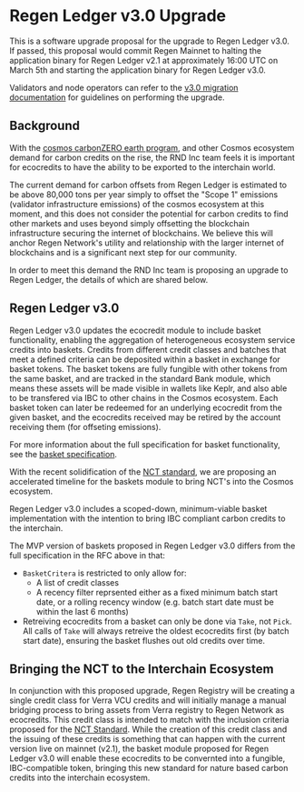 # Regen Ledger v3.0 Upgrade

This is a software upgrade proposal for the upgrade to Regen Ledger v3.0. If passed, this proposal would commit Regen Mainnet to halting the application binary for Regen Ledger v2.1 at approximately 16:00 UTC on March 5th and starting the application binary for Regen Ledger v3.0.

Validators and node operators can refer to the [v3.0 migration documentation](TBD) for guidelines on performing the upgrade.

## Background

With the [cosmos carbonZERO earth program](https://earthstate.ixo.world/zero/), and other Cosmos ecosystem demand for carbon credits on the rise, the RND Inc team feels it is important for ecocredits to have the ability to be exported to the interchain world.

The current demand for carbon offsets from Regen Ledger is estimated to be above 80,000 tons per year simply to offset the "Scope 1" emissions (validator infrastructure emissions) of the cosmos ecosystem at this moment, and this does not consider the potential for carbon credits to find other markets and uses beyond simply offsetting the blockchain infrastructure securing the internet of blockchains. We believe this will anchor Regen Network's utility and relationship with the larger internet of blockchains and is a significant next step for our community.

In order to meet this demand the RND Inc team is proposing an upgrade to Regen Ledger, the details of which are shared below.

## Regen Ledger v3.0

Regen Ledger v3.0 updates the ecocredit module to include basket functionality, enabling the aggregation of heterogeneous ecosystem service credits into baskets. Credits from different credit classes and batches that meet a defined criteria can be deposited within a basket in exchange for basket tokens. The basket tokens are fully fungible with other tokens from the same basket, and are tracked in the standard Bank module, which means these assets will be made visible in wallets like Keplr, and also able to be transfered via IBC to other chains in the Cosmos ecosystem. Each basket token can later be redeemed for an underlying ecocredit from the given basket, and the ecocredits received may be retired by the account receiving them (for offseting emissions).

For more information about the full specification for basket functionality, see the [basket specification](https://github.com/regen-network/regen-ledger/blob/master/rfcs/002-baskets-specification.md).

With the recent solidification of the [NCT standard](https://docs.toucan.earth/protocol/pool/pool-parties/nct-pool-party-report), we are proposing an accelerated timeline for the baskets module to bring NCT's into the Cosmos ecosystem.

Regen Ledger v3.0 includes a scoped-down, minimum-viable basket implementation with the intention to bring IBC compliant carbon credits to the interchain. 

The MVP version of baskets proposed in Regen Ledger v3.0 differs from the full specification in the RFC above in that:

- `BasketCritera` is restricted to only allow for:
  - A list of credit classes
  - A recency filter reprsented either as a fixed minimum batch start date, or a rolling recency window (e.g. batch start date must be within the last 6 months)
- Retreiving ecocredits from a basket can only be done via `Take`, not `Pick`. All calls of `Take` will always retreive the oldest ecocredits first (by batch start date), ensuring the basket flushes out old credits over time.

## Bringing the NCT to the Interchain Ecosystem

In conjunction with this proposed upgrade, Regen Registry will be creating a single credit class for Verra VCU credits and will initially manage a manual bridging process to bring assets from Verra registry to Regen Network as ecocredits. This credit class is intended to match with the inclusion criteria proposed for the [NCT Standard](https://docs.toucan.earth/protocol/pool/pool-parties/nct-pool-party-report). While the creation of this credit class and the issuing of these credits is something that can happen with the current version live on mainnet (v2.1), the basket module proposed for Regen Ledger v3.0 will enable these ecocredits to be convernted into a fungible, IBC-compatible token, bringing this new standard for nature based carbon credits into the interchain ecosystem.
